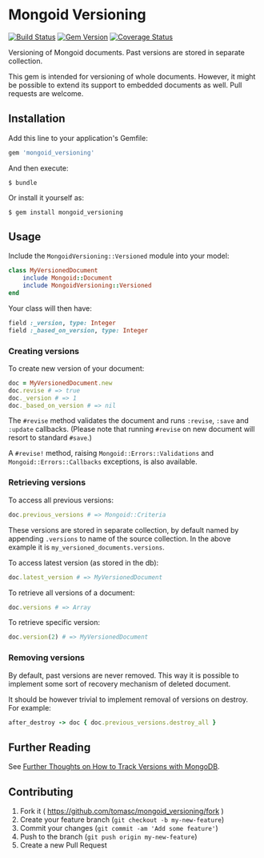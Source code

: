 # Mongoid Versioning

[![Build Status](https://travis-ci.org/tomasc/mongoid_versioning.svg)](https://travis-ci.org/tomasc/mongoid_versioning) [![Gem Version](https://badge.fury.io/rb/mongoid_versioning.svg)](http://badge.fury.io/rb/mongoid_versioning) [![Coverage Status](https://img.shields.io/coveralls/tomasc/mongoid_versioning.svg)](https://coveralls.io/r/tomasc/mongoid_versioning)

Versioning of Mongoid documents. Past versions are stored in separate collection.

This gem is intended for versioning of whole documents. However, it might be possible to extend its support to embedded documents as well. Pull requests are welcome.

## Installation

Add this line to your application's Gemfile:

```ruby
gem 'mongoid_versioning'
```

And then execute:

```
$ bundle
```

Or install it yourself as:

```
$ gem install mongoid_versioning
```

## Usage

Include the `MongoidVersioning::Versioned` module into your model:

```ruby
class MyVersionedDocument
    include Mongoid::Document
    include MongoidVersioning::Versioned
end
```

Your class will then have:

```ruby
field :_version, type: Integer
field :_based_on_version, type: Integer
```

### Creating versions

To create new version of your document:

```ruby
doc = MyVersionedDocument.new
doc.revise # => true
doc._version # => 1
doc._based_on_version # => nil
```

The `#revise` method validates the document and runs `:revise`, `:save` and `:update` callbacks. (Please note that running `#revise` on new document will resort to standard `#save`.)

A `#revise!` method, raising `Mongoid::Errors::Validations` and `Mongoid::Errors::Callbacks` exceptions, is also available.

### Retrieving versions

To access all previous versions:

```ruby
doc.previous_versions # => Mongoid::Criteria
```

These versions are stored in separate collection, by default named by appending `.versions` to name of the source collection. In the above example it is `my_versioned_documents.versions`.

To access latest version (as stored in the db):

```ruby
doc.latest_version # => MyVersionedDocument
```

To retrieve all versions of a document:

```ruby
doc.versions # => Array
```

To retrieve specific version:

```ruby
doc.version(2) # => MyVersionedDocument
```

### Removing versions

By default, past versions are never removed. This way it is possible to implement some sort of recovery mechanism of deleted document.

It should be however trivial to implement removal of versions on destroy. For example:

```ruby
after_destroy -> doc { doc.previous_versions.destroy_all }
```

## Further Reading

See [Further Thoughts on How to Track Versions with MongoDB](http://askasya.com/post/revisitversions).

## Contributing

1. Fork it ( https://github.com/tomasc/mongoid_versioning/fork )
2. Create your feature branch (`git checkout -b my-new-feature`)
3. Commit your changes (`git commit -am 'Add some feature'`)
4. Push to the branch (`git push origin my-new-feature`)
5. Create a new Pull Request
